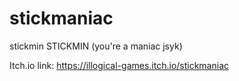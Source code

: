 # stick**maniac**
stickmin STICKMIN
(you're a maniac jsyk)

Itch.io link: https://illogical-games.itch.io/stickmaniac
